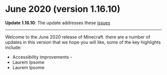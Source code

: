 # June 2020 (version 1.16.10)

**Update 1.16.10**: The update addresses these [issues](https://github.com/Microsoft/vscode/issues?q=is:issue+milestone:%22April+2020+Recovery%22+is:closed)

****

Welcome to the June 2020 release of Minecraft. there are a number of updates in this version that we hope you will like, some of the key highlights include:

- Accessibility improvements - 
- Laurem Ipsome
- Laurem Ipsome

